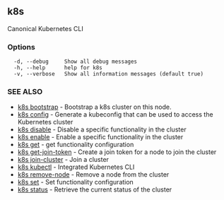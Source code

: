 ## k8s

Canonical Kubernetes CLI

### Options

```
  -d, --debug     Show all debug messages
  -h, --help      help for k8s
  -v, --verbose   Show all information messages (default true)
```

### SEE ALSO

* [k8s bootstrap](k8s_bootstrap.md)	 - Bootstrap a k8s cluster on this node.
* [k8s config](k8s_config.md)	 - Generate a kubeconfig that can be used to access the Kubernetes cluster
* [k8s disable](k8s_disable.md)	 - Disable a specific functionality in the cluster
* [k8s enable](k8s_enable.md)	 - Enable a specific functionality in the cluster
* [k8s get](k8s_get.md)	 - get functionality configuration
* [k8s get-join-token](k8s_get-join-token.md)	 - Create a join token for a node to join the cluster
* [k8s join-cluster](k8s_join-cluster.md)	 - Join a cluster
* [k8s kubectl](k8s_kubectl.md)	 - Integrated Kubernetes CLI
* [k8s remove-node](k8s_remove-node.md)	 - Remove a node from the cluster
* [k8s set](k8s_set.md)	 - Set functionality configuration
* [k8s status](k8s_status.md)	 - Retrieve the current status of the cluster

